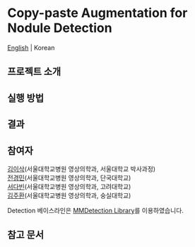 # Copy-paste Augmentation for Nodule Detection

[English](https://github.com/seoulsky-field/copy-paste-nodule-detection/blob/main/README.md)  |  Korean


## 프로젝트 소개

## 실행 방법

## 결과

## 참여자
[김이삭](https://github.com/yisakk)(서울대학교병원 영상의학과, 서울대학교 박사과정)  
[전경민](https://github.com/seoulsky-field)(서울대학교병원 영상의학과, 단국대학교)  
[서다빈](https://github.com/sodabeans)(서울대학교병원 영상의학과, 고려대학교)  
[김주환](https://github.com/JHwan96)(서울대학교병원 영상의학과, 숭실대학교)

Detection 베이스라인은 [MMDetection Library](https://github.com/open-mmlab/mmdetection)를 이용하였습니다.

## 참고 문서
